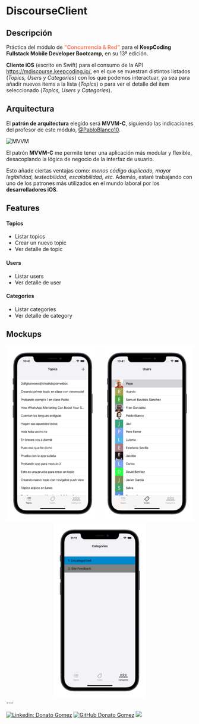 #  DiscourseClient

## Descripción
Práctica del módulo de **<span style="color:#ff7e63">"Concurrencia & Red"</span>** para el **KeepCoding Fullstack Mobile Developer Bootcamp**, en su 13ª edición.

**Cliente iOS** (escrito en Swift) para el consumo de la API https://mdiscourse.keepcoding.io/, en el que se muestran distintos listados (*Topics, Users y Categories*) con los que podemos interactuar, ya sea para añadir nuevos items a la lista (*Topics*) o para ver el detalle del item seleccionado (*Topics, Users y Categories*).


## Arquitectura
El **patrón de arquitectura** elegido será **MVVM-C**, siguiendo las indicaciones del profesor de este módulo, [@PabloBlanco10](https://github.com/PabloBlanco10).

![MVVM](https://camo.githubusercontent.com/b2e3fc604bc69e24b75bbd7b583c348972a14302470850a2e3704ec4ad0243a1/68747470733a2f2f63646e2d696d616765732d312e6d656469756d2e636f6d2f6d61782f323030302f312a356e6646376f33574e5176545074744e7369327945512e706e67)

El patrón **MVVM-C** me permite tener una aplicación más modular y flexible, desacoplando la lógica de negocio de la interfaz de usuario.

Esto añade ciertas ventajas como: *menos código duplicado, mayor legibilidad, testeabilidad, escalabilidad, etc.* Además, estaré trabajando con uno de los patrones más utilizados en el mundo laboral por los **desarrolladores iOS**.

## Features
#### Topics

* Listar topics
* Crear un nuevo topic
* Ver detalle de topic

#### Users

* Listar users
* Ver detalle de user

#### Categories

* Listar categories
* Ver detalle de category

## Mockups
<div style="text-align:center">
<img src="https://github.com/donatogomez/DiscourseClient/blob/main/Mockups/topics.png" alt="drawing" width="250"/> <img src="https://github.com/donatogomez/DiscourseClient/blob/main/Mockups/users.png" alt="drawing" width="250"/> <img src="https://github.com/donatogomez/DiscourseClient/blob/main/Mockups/categories.png" alt="drawing" width="250"/>
</div>
---

[![Linkedin: Donato Gomez](https://img.shields.io/badge/-Donato_Gomez-blue?style=flat-square&logo=Linkedin&logoColor=white&link=https://www.linkedin.com/in/donatogomez/)](https://www.linkedin.com/in/donatogomez/)
[![GitHub Donato Gomez](https://img.shields.io/github/followers/donatogomez?label=follow&style=social)](https://github.com/donatogomez)
![](https://komarev.com/ghpvc/?username=donatogomez&color=red)
